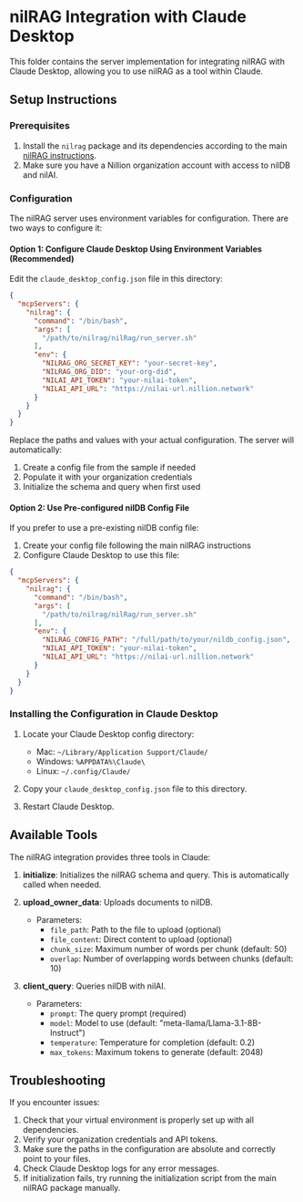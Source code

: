 # nilRAG Integration with Claude Desktop

This folder contains the server implementation for integrating nilRAG with Claude Desktop, allowing you to use nilRAG as a tool within Claude.

## Setup Instructions

### Prerequisites

1. Install the `nilrag` package and its dependencies according to the main [nilRAG instructions](../README.md).
2. Make sure you have a Nillion organization account with access to nilDB and nilAI.

### Configuration

The nilRAG server uses environment variables for configuration. There are two ways to configure it:

#### Option 1: Configure Claude Desktop Using Environment Variables (Recommended)

Edit the `claude_desktop_config.json` file in this directory:

```json
{
  "mcpServers": {
    "nilrag": {
      "command": "/bin/bash",
      "args": [
        "/path/to/nilrag/nilRag/run_server.sh"
      ],
      "env": {
        "NILRAG_ORG_SECRET_KEY": "your-secret-key",
        "NILRAG_ORG_DID": "your-org-did",
        "NILAI_API_TOKEN": "your-nilai-token",
        "NILAI_API_URL": "https://nilai-url.nillion.network"
      }
    }
  }
}
```

Replace the paths and values with your actual configuration. The server will automatically:
1. Create a config file from the sample if needed
2. Populate it with your organization credentials
3. Initialize the schema and query when first used

#### Option 2: Use Pre-configured nilDB Config File

If you prefer to use a pre-existing nilDB config file:

1. Create your config file following the main nilRAG instructions
2. Configure Claude Desktop to use this file:

```json
{
  "mcpServers": {
    "nilrag": {
      "command": "/bin/bash",
      "args": [
        "/path/to/nilrag/nilRag/run_server.sh"
      ],
      "env": {
        "NILRAG_CONFIG_PATH": "/full/path/to/your/nildb_config.json",
        "NILAI_API_TOKEN": "your-nilai-token",
        "NILAI_API_URL": "https://nilai-url.nillion.network"
      }
    }
  }
}
```

### Installing the Configuration in Claude Desktop

1. Locate your Claude Desktop config directory:
   - Mac: `~/Library/Application Support/Claude/`
   - Windows: `%APPDATA%\Claude\`
   - Linux: `~/.config/Claude/`

2. Copy your `claude_desktop_config.json` file to this directory.

3. Restart Claude Desktop.

## Available Tools

The nilRAG integration provides three tools in Claude:

1. **initialize**: Initializes the nilRAG schema and query. This is automatically called when needed.

2. **upload_owner_data**: Uploads documents to nilDB.
   - Parameters:
     - `file_path`: Path to the file to upload (optional)
     - `file_content`: Direct content to upload (optional)
     - `chunk_size`: Maximum number of words per chunk (default: 50)
     - `overlap`: Number of overlapping words between chunks (default: 10)

3. **client_query**: Queries nilDB with nilAI.
   - Parameters:
     - `prompt`: The query prompt (required)
     - `model`: Model to use (default: "meta-llama/Llama-3.1-8B-Instruct")
     - `temperature`: Temperature for completion (default: 0.2)
     - `max_tokens`: Maximum tokens to generate (default: 2048)

## Troubleshooting

If you encounter issues:

1. Check that your virtual environment is properly set up with all dependencies.
2. Verify your organization credentials and API tokens.
3. Make sure the paths in the configuration are absolute and correctly point to your files.
4. Check Claude Desktop logs for any error messages.
5. If initialization fails, try running the initialization script from the main nilRAG package manually. 